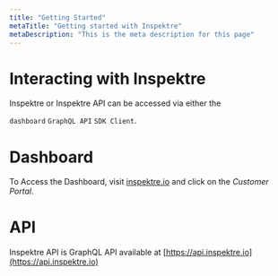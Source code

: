```yaml
---
title: "Getting Started"
metaTitle: "Getting started with Inspektre"
metaDescription: "This is the meta description for this page"
---
```


# Interacting with Inspektre
Inspektre or Inspektre API can be accessed via either the

`dashboard` `GraphQL API` `SDK Client`.

# Dashboard
To Access the Dashboard, visit [inspektre.io](https://inspektre.io) and click on the *Customer Portal*.

# API
Inspektre API is GraphQL API available at [https://api.inspektre.io](https://api.inspektre.io)